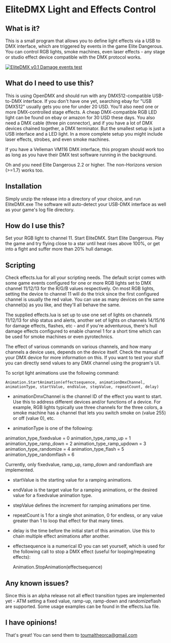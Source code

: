 EliteDMX Light and Effects Control
==================================

What is it?
-----------

This is a small program that allows you to define light effects via a USB to DMX interface, which are triggered by events in the game Elite Dangerous. You can control RGB lights, smoke machines, even laser effects - any stage or studio effect device compatible with the DMX protocol works.

[![EliteDMX v0.1 Damage events test](http://i.imgur.com/WFUpJfL.jpg)](http://www.youtube.com/watch?v=1qs1zQLBQjE "EliteDMX v0.1 Damage events test")


What do I need to use this?
---------------------------

This is using OpenDMX and should run with any DMX512-compatible USB-to-DMX interface. If you don't have one yet, searching ebay for "USB DMX512" usually gets you one for under 20 USD. You'll also need one or more DMX-controlled stage effects. A cheap DMX-compatible RGB LED light can be found on ebay or amazon for 30 USD these days. You also need a DMX cable (three pin connector), and if you have a lot of DMX devices chained together, a DMX terminator.
But the smallest setup is just a USB interface and a LED light. In a more complete setup you might include laser effects, strobes, and even smoke machines.

If you have a Velleman VM116 DMX interface, this program should work too as long as you have their DMX test software running in the background.

Oh and you need Elite Dangerous 2.2 or higher. The non-Horizons version (>=1.7) works too.


Installation
------------

Simply unzip the release into a directory of your choice, and run EliteDMX.exe
The software will auto-detect your USB-DMX interface as well as your game's log file directory.


How do I use this?
------------------

Set your RGB light to channel 11. Start EliteDMX. Start Elite Dangerous. Play the game and try flying close to a star until heat rises above 100%, or get into a fight and suffer more than 20% hull damage.


Scripting
---------
Check effects.lua for all your scripting needs. The default script comes with some game events configured for one or more RGB lights set to DMX channel 11/12/13 for the R/G/B values respectively. On most RGB lights, setting the device to channel 11 will do the trick since the first configured channel is usually the red value. You can use as many devices on the same channel(s) as you like, and they'll all behave the same.

The supplied effects.lua is set up to use one set of lights on channels 11/12/13 for ship status and alerts, another set of lights on channels 14/15/16 for damage effects, flashes, etc - and if you're adventurous, there's hull damage effects configured to enable channel 1 for a short time which can be used for smoke machines or even pyrotechnics.

The effect of various commands on various channels, and how many channels a device uses, depends on the device itself. Check the manual of your DMX device for more information on this.
If you want to test your stuff you can directly send values to any DMX channel using the program's UI.

To script light animations use the following command:

    Animation.StartAnimation(effectsequence, animationDmxChannel, animationType, startValue, endValue, stepValue, repeatCount, delay)

* animationDmxChannel is the channel ID of the effect you want to start. Use this to address different devices and/or functions of a device. For example, RGB lights typically use three channels for the three colors, a smoke machine has a channel that lets you switch smoke on (value 255) or off (value 0), etc.

* animationType is one of the following:

animation_type_fixedvalue = 0
animation_type_ramp_up = 1
animation_type_ramp_down = 2
animation_type_ramp_updown = 3
animation_type_randomize = 4
animation_type_flash = 5
animation_type_randomflash = 6

Currently, only fixedvalue, ramp_up, ramp_down and randomflash are implemented.

* startValue is the starting value for a ramping animations.

* endValue is the target value for a ramping animations, or the desired value for a fixedvalue animation type.

* stepValue defines the increment for ramping animations per time.

* repeatCount is 1 for a single shot animation, 0 for endless, or any value greater than 1 to loop that effect for that many times.

* delay is the time before the initial start of this animation. Use this to chain multiple effect animations after another.

* effectsequence is a numerical ID you can set yourself, which is used for the following call to stop a DMX effect (useful for looping/repeating effects):

    Animation.StopAnimation(effectsequence)



Any known issues?
-----------------

Since this is an alpha release not all effect transition types are implemented yet - ATM setting a fixed value, ramp-up, ramp-down and randomizeflash are supported. Some usage examples can be found in the effects.lua file.


I have opinions!
----------------

That's great! You can send them to toumaltheorca@gmail.com



